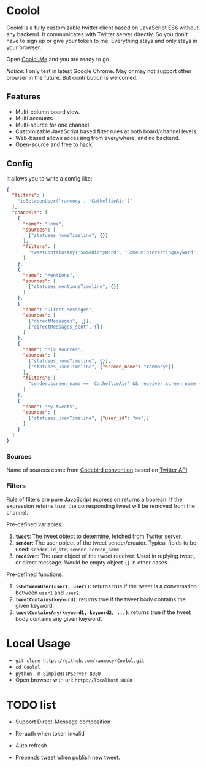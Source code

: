 # Coolol

Coolol is a fully customizable twitter client based on JavaScript ES6 without any backend. It communicates with Twitter server directly. So you don't have to sign up or give your token to me. Everything stays and only stays in your browser.

Open [Coolol.Me](http://coolol.me) and you are ready to go.

*Notice*: I only test in latest Google Chrome. May or may not support other browser in the future. But contribution is welcomed.


## Features

* Multi-column board view.
* Multi accounts.
* Multi-source for one channel.
* Customizable JavaScript based filter rules at both board/channel levels.
* Web-based allows accessing from everywhere, and no backend.
* Open-source and free to hack.

## Config

It allows you to write a config like:

```json
{
  "filters": [
    "isBetweenUser('ranmocy', 'CathellieAir')"
  ],
  "channels": [
    {
      "name": "Home",
      "sources": [
        ["statuses_homeTimeline", {}]
      ],
      "filters": [
        "tweetContainsAny('SomeDirtyWord', 'SomeUninterestingKeyword', 'OrSomeBoringEventName')"
      ]
    },
    {
      "name": "Mentions",
      "sources": [
        ["statuses_mentionsTimeline", {}]
      ]
    },
    {
      "name": "Direct Messages",
      "sources": [
        ["directMessages", {}],
        ["directMessages_sent", {}]
      ]
    },
    {
      "name": "Mix sources",
      "sources": [
        ["statuses_homeTimeline", {}],
        ["statuses_userTimeline", {"screen_name": "ranmocy"}]
      ],
      "filters": [
        "sender.screen_name == 'CathellieAir' && receiver.screen_name == 'ranmocy'"
      ]
    },
    {
      "name": "My tweets",
      "sources": [
        ["statuses_userTimeline", {"user_id": "me"}]
      ]
    }
  ]
}
```

### Sources

Name of sources come from [Codebird convention][codebirdMapping] based on [Twitter API][twitterApi]

### Filters

Rule of filters are pure JavaScript expression returns a boolean.
If the expression returns true, the corresponding tweet will be removed from the channel.

Pre-defined variables:

1. **`tweet`**: The tweet object to determine, fetched from Twitter server.
2. **`sender`**: The user object of the tweet sender/creator. Typical fields to be used: `sender.id_str`, `sender.screen_name`.
3. **`receiver`**: The user object of the tweet receiver. Used in replying tweet, or direct message. Would be empty object `{}` in other cases.

Pre-defined functions:

1. **`isBetweenUser(user1, user2)`**: returns true if the tweet is a conversation between `user1` and `user2`.
2. **`tweetContains(keyword)`**: returns true if the tweet body contains the given keyword.
3. **`tweetContainsAny(keyword1, keyword2, ...)`**: returns true if the tweet body contains any given keyword.


# Local Usage

* `git clone https://github.com/ranmocy/Coolol.git`
* `cd Coolol`
* `python -m SimpleHTTPServer 8080`
* Open browser with url: `http://localhost:8080`


# TODO list

* Support Direct-Message composition
* Re-auth when token invalid
* Auto refresh
* Prepends tweet when publish new tweet.

   [codebirdMapping]: https://github.com/jublonet/codebird-js#mapping-api-methods-to-codebird-function-calls (Codebird API Mapping)
   [twitterApi]: https://dev.twitter.com/rest/public (Twitter REST API)
